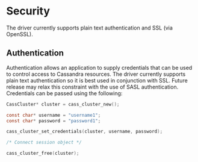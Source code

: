 # Security

The driver currently supports plain text authentication and SSL (via OpenSSL).

## Authentication

Authentication allows an application to supply credentials that can be used to control access to Cassandra resources. The driver currently supports plain text authentication so it is best used in conjunction with SSL. Future release may relax this constraint with the use of SASL authentication. Credentials can be passed using the following:

```c
CassCluster* cluster = cass_cluster_new();

const char* username = "username1";
const char* password = "password1";

cass_cluster_set_credentials(cluster, username, password);

/* Connect session object */

cass_cluster_free(cluster);
```
